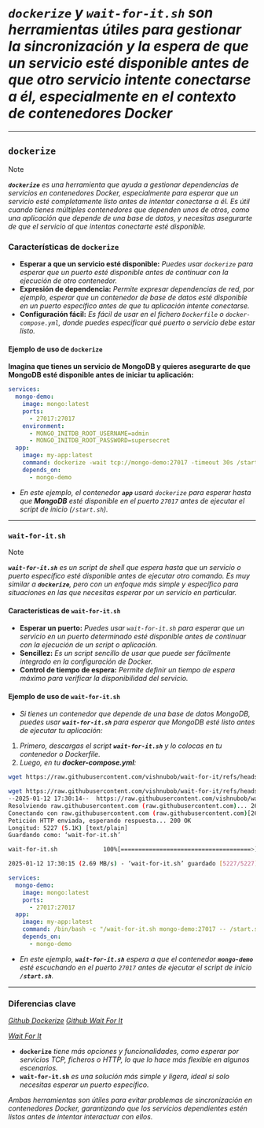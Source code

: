 # ***`dockerize`** y **`wait-for-it.sh`** son herramientas útiles para gestionar la sincronización y la espera de que un servicio esté disponible antes de que otro servicio intente conectarse a él, especialmente en el contexto de contenedores Docker*

---

## **`dockerize`**

> [!NOTE]
> ***`dockerize`** es una herramienta que ayuda a gestionar dependencias de servicios en contenedores Docker, especialmente para esperar que un servicio esté completamente listo antes de intentar conectarse a él. Es útil cuando tienes múltiples contenedores que dependen unos de otros, como una aplicación que depende de una base de datos, y necesitas asegurarte de que el servicio al que intentas conectarte esté disponible.*

### **Características de `dockerize`**

- **Esperar a que un servicio esté disponible:** *Puedes usar `dockerize` para esperar que un puerto esté disponible antes de continuar con la ejecución de otro contenedor.*
- **Expresión de dependencia:** *Permite expresar dependencias de red, por ejemplo, esperar que un contenedor de base de datos esté disponible en un puerto específico antes de que tu aplicación intente conectarse.*
- **Configuración fácil:** *Es fácil de usar en el fichero `Dockerfile` o `docker-compose.yml`, donde puedes especificar qué puerto o servicio debe estar listo.*

#### **Ejemplo de uso de `dockerize`**

**Imagina que tienes un servicio de MongoDB y quieres asegurarte de que MongoDB esté disponible antes de iniciar tu aplicación:**

```yaml
services:
  mongo-demo:
    image: mongo:latest
    ports:
      - 27017:27017
    environment:
      - MONGO_INITDB_ROOT_USERNAME=admin
      - MONGO_INITDB_ROOT_PASSWORD=supersecret
  app:
    image: my-app:latest
    command: dockerize -wait tcp://mongo-demo:27017 -timeout 30s /start.sh
    depends_on:
      - mongo-demo
```

- *En este ejemplo, el contenedor **`app`** usará `dockerize` para esperar hasta que **MongoDB** esté disponible en el puerto `27017` antes de ejecutar el script de inicio (`/start.sh`).*

---

### **`wait-for-it.sh`**

> [!NOTE]
> ***`wait-for-it.sh`** es un script de shell que espera hasta que un servicio o puerto específico esté disponible antes de ejecutar otro comando. Es muy similar a **`dockerize`**, pero con un enfoque más simple y específico para situaciones en las que necesitas esperar por un servicio en particular.*

#### **Características de `wait-for-it.sh`**

- **Esperar un puerto:** *Puedes usar `wait-for-it.sh` para esperar que un servicio en un puerto determinado esté disponible antes de continuar con la ejecución de un script o aplicación.*
- **Sencillez:** *Es un script sencillo de usar que puede ser fácilmente integrado en la configuración de Docker.*
- **Control de tiempo de espera:** *Permite definir un tiempo de espera máximo para verificar la disponibilidad del servicio.*

#### **Ejemplo de uso de `wait-for-it.sh`**

- *Si tienes un contenedor que depende de una base de datos MongoDB, puedes usar **`wait-for-it.sh`** para esperar que MongoDB esté listo antes de ejecutar tu aplicación:*

1. *Primero, descargas el script **`wait-for-it.sh`** y lo colocas en tu contenedor o Dockerfile.*
2. *Luego, en tu **docker-compose.yml**:*

```bash
wget https://raw.githubusercontent.com/vishnubob/wait-for-it/refs/heads/master/wait-for-it.sh
```

```bash
wget https://raw.githubusercontent.com/vishnubob/wait-for-it/refs/heads/master/wait-for-it.sh
--2025-01-12 17:30:14--  https://raw.githubusercontent.com/vishnubob/wait-for-it/refs/heads/master/wait-for-it.sh
Resolviendo raw.githubusercontent.com (raw.githubusercontent.com)... 2606:50c0:8000::154, 2606:50c0:8003::154, 2606:50c0:8001::154, ...
Conectando con raw.githubusercontent.com (raw.githubusercontent.com)[2606:50c0:8000::154]:443... conectado.
Petición HTTP enviada, esperando respuesta... 200 OK
Longitud: 5227 (5.1K) [text/plain]
Guardando como: ‘wait-for-it.sh’

wait-for-it.sh             100%[=====================================>]   5.10K  --.-KB/s    en 0.002s  

2025-01-12 17:30:15 (2.69 MB/s) - ‘wait-for-it.sh’ guardado [5227/5227]
```

```yaml
services:
  mongo-demo:
    image: mongo:latest
    ports:
      - 27017:27017
  app:
    image: my-app:latest
    command: /bin/bash -c "/wait-for-it.sh mongo-demo:27017 -- /start.sh"
    depends_on:
      - mongo-demo
```

- *En este ejemplo, **`wait-for-it.sh`** espera a que el contenedor **`mongo-demo`** esté escuchando en el puerto `27017` antes de ejecutar el script de inicio **`/start.sh`**.*

---

### **Diferencias clave**

*[Github Dockerize](https://github.com/jwilder/dockerize "https://github.com/jwilder/dockerize")*
*[Github Wait For It](https://github.com/vishnubob/wait-for-it "https://github.com/vishnubob/wait-for-it")*

*[Wait For It](https://stackoverflow.com/questions/63198731/how-to-use-wait-for-it-in-docker-compose-file "https://stackoverflow.com/questions/63198731/how-to-use-wait-for-it-in-docker-compose-file")*

- **`dockerize`** *tiene más opciones y funcionalidades, como esperar por servicios TCP, ficheros o HTTP, lo que lo hace más flexible en algunos escenarios.*
- **`wait-for-it.sh`** *es una solución más simple y ligera, ideal si solo necesitas esperar un puerto específico.*

*Ambas herramientas son útiles para evitar problemas de sincronización en contenedores Docker, garantizando que los servicios dependientes estén listos antes de intentar interactuar con ellos.*
